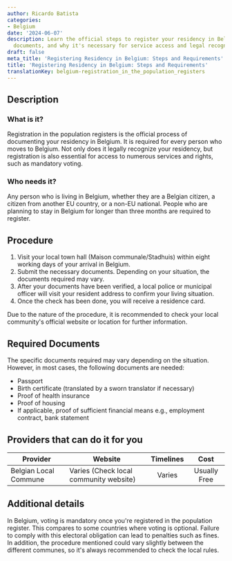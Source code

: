 ```yaml
---
author: Ricardo Batista
categories:
- Belgium
date: '2024-06-07'
description: Learn the official steps to register your residency in Belgium, required
  documents, and why it's necessary for service access and legal recognition.
draft: false
meta_title: 'Registering Residency in Belgium: Steps and Requirements'
title: 'Registering Residency in Belgium: Steps and Requirements'
translationKey: belgium-registration_in_the_population_registers
---
```



## Description
### What is it?
Registration in the population registers is the official process of documenting your residency in Belgium. It is required for every person who moves to Belgium. Not only does it legally recognize your residency, but registration is also essential for access to numerous services and rights, such as mandatory voting.

### Who needs it?
Any person who is living in Belgium, whether they are a Belgian citizen, a citizen from another EU country, or a non-EU national. People who are planning to stay in Belgium for longer than three months are required to register.

## Procedure
1. Visit your local town hall (Maison communale/Stadhuis) within eight working days of your arrival in Belgium.
2. Submit the necessary documents. Depending on your situation, the documents required may vary.
3. After your documents have been verified, a local police or municipal officer will visit your resident address to confirm your living situation.
4. Once the check has been done, you will receive a residence card.

Due to the nature of the procedure, it is recommended to check your local community's official website or location for further information.

## Required Documents
The specific documents required may vary depending on the situation. However, in most cases, the following documents are needed:
- Passport
- Birth certificate (translated by a sworn translator if necessary)
- Proof of health insurance
- Proof of housing
- If applicable, proof of sufficient financial means e.g., employment contract, bank statement

## Providers that can do it for you

| Provider        |     Website     |     Timelines    |       Cost      |
| --------------- | --------------- |  :-------------: | :-------------: |
| Belgian Local Commune      |  Varies (Check local community website)      |    Varies     |     Usually Free    |

## Additional details
In Belgium, voting is mandatory once you're registered in the population register. This compares to some countries where voting is optional. Failure to comply with this electoral obligation can lead to penalties such as fines. In addition, the procedure mentioned could vary slightly between the different communes, so it's always recommended to check the local rules.